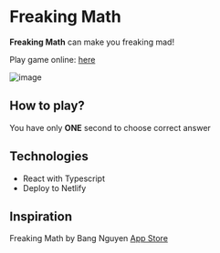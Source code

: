# Freaking Math

**Freaking Math** can make you freaking mad!

Play game online: [here]()

![image](https://user-images.githubusercontent.com/82280024/185761638-ba6b70ac-2d45-45f2-9e7c-d11ec0dea20f.png)

## How to play?

You have only **ONE** second to choose correct answer

## Technologies

- React with Typescript
- Deploy to Netlify

## Inspiration

Freaking Math by Bang Nguyen [App Store](https://apps.apple.com/vn/app/freaking-math/id846439108)
